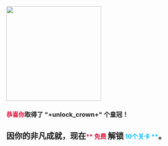 <img src="./scene/image/crown.png" width = "250" alt="" align=center />

### <font color=#DC143C size=3>**恭喜你**</font>取得了 "+unlock_crown+" 个皇冠！

## 因你的非凡成就，现在<font color=#DC143C size=3>** 免费 **</font>解锁<font color=#00BFFF size=3>** 10个关卡 **</font>。
